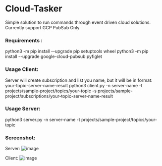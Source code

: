 # Cloud-Tasker
Simple solution to run commands through event driven cloud solutions.
Currently support GCP PubSub Only

### Requirements :
  python3 -m pip install --upgrade pip setuptools wheel
  python3 -m pip install --upgrade google-cloud-pubsub pyfiglet

### Usage Client:
Server will create subscription and list you name, but it will be in format: your-topic-server-name-result
  python3 client.py -n server-name -t projects/sample-project/topics/your-topic -s projects/sample-project/subscriptions/your-topic-server-name-result
  
### Usage Server:
  python3 server.py -n server-name -t projects/sample-project/topics/your-topic

### Screenshot:

Server:
![image](https://user-images.githubusercontent.com/7016538/143961024-2e944760-8393-486a-a417-81aac2227e8b.png)

Client:
![image](https://user-images.githubusercontent.com/7016538/143961091-3d22c557-2ec4-4ef2-8970-6aac21607466.png)


